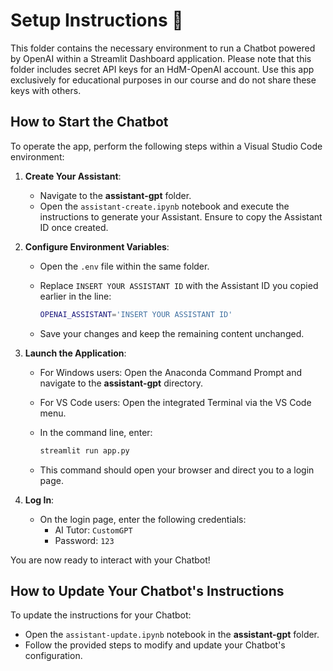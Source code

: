 # Setup Instructions 🚀

This folder contains the necessary environment to run a Chatbot powered by OpenAI within a Streamlit Dashboard application. Please note that this folder includes secret API keys for an HdM-OpenAI account. Use this app exclusively for educational purposes in our course and do not share these keys with others.

## How to Start the Chatbot

To operate the app, perform the following steps within a Visual Studio Code environment:

1. **Create Your Assistant**:
   - Navigate to the **assistant-gpt** folder.
   - Open the `assistant-create.ipynb` notebook and execute the instructions to generate your Assistant. Ensure to copy the Assistant ID once created.

2. **Configure Environment Variables**:
   - Open the `.env` file within the same folder.
   - Replace `INSERT YOUR ASSISTANT ID` with the Assistant ID you copied earlier in the line:

     ```bash
     OPENAI_ASSISTANT='INSERT YOUR ASSISTANT ID'
     ```

   - Save your changes and keep the remaining content unchanged.

3. **Launch the Application**:
   - For Windows users: Open the Anaconda Command Prompt and navigate to the **assistant-gpt** directory.
   - For VS Code users: Open the integrated Terminal via the VS Code menu.
   - In the command line, enter:

     ```bash
     streamlit run app.py
     ```

   - This command should open your browser and direct you to a login page.

4. **Log In**:
   - On the login page, enter the following credentials:
     - AI Tutor: `CustomGPT`
     - Password: `123`

You are now ready to interact with your Chatbot!

## How to Update Your Chatbot's Instructions

To update the instructions for your Chatbot:

- Open the `assistant-update.ipynb` notebook in the **assistant-gpt** folder.
- Follow the provided steps to modify and update your Chatbot's configuration.